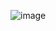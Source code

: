 ![image](https://github.com/user-attachments/assets/c09b8617-0787-4dc9-8a93-7e48495a3075)














